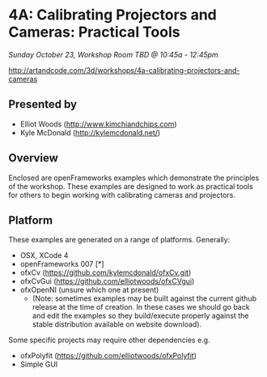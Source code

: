 # 4A: Calibrating Projectors and Cameras: Practical Tools
*Sunday October 23, Workshop Room TBD @ 10:45a - 12:45pm*

http://artandcode.com/3d/workshops/4a-calibrating-projectors-and-cameras

## Presented by
* Elliot Woods (http://www.kimchiandchips.com)
* Kyle McDonald (http://kylemcdonald.net/)

## Overview
Enclosed are openFrameworks examples which demonstrate the principles of the workshop.
These examples are designed to work as practical tools for others to begin working with calibrating cameras and projectors.

## Platform
These examples are generated on a range of platforms. Generally:
* OSX, XCode 4
* openFrameworks 007 [*]
* ofxCv (https://github.com/kylemcdonald/ofxCv.git)
* ofxCvGui (https://github.com/elliotwoods/ofxCVgui)
* ofxOpenNI (unsure which one at present)
   * (Note: sometimes examples may be built against the current github release at the time of creation. In these cases we should go back and edit the examples so they build/execute properly against the stable distribution available on website download).

Some specific projects may require other dependencies e.g.
* ofxPolyfit (https://github.com/elliotwoods/ofxPolyfit)
* Simple GUI